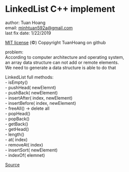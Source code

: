 #  LinkedList C++ implement

author: Tuan Hoang  
   email: minhtuan592a@gmail.com  
   last fix date: 1/22/2019
     
   [MIT license](https://github.com/minhtuan29/linked-list-full-methods-cplus-implement/blob/main/LICENSE) (©) Coppyright TuanHoang on github
   
problem:   
 According to computer architecture and operating system,  
 an array data structure can not add or remote elements.  
 We need to generate a data structure is able to do that  
 
 LinkedList full methods:  
 	- isEmpty()  
	- pushHead( newElemnt)  
        - pushBack( newElement)  
	- insertAfter( index, newElement)  
	- insertBefore( index, newElement)  
	- freeAll()  -> delete all  
	- popHead()  
	- popBack()  
	- getBack()  
	- getHead()  
	- length()  
	- at( index)  
	- removeAt( index)  
	- insertSort( newElement)  
	- indexOf( elemnet)   

[Source](https://github.com/minhtuan29/linked-list-full-methods-cplus-implement/blob/main/dslk.cpp)
